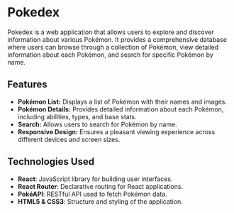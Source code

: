 # Pokedex

Pokedex is a web application that allows users to explore and discover information about various Pokémon. It provides a comprehensive database where users can browse through a collection of Pokémon, view detailed information about each Pokémon, and search for specific Pokémon by name.

## Features

- **Pokémon List:** Displays a list of Pokémon with their names and images.
- **Pokémon Details:** Provides detailed information about each Pokémon, including abilities, types, and base stats.
- **Search:** Allows users to search for Pokémon by name.
- **Responsive Design:** Ensures a pleasant viewing experience across different devices and screen sizes.

## Technologies Used

- **React**: JavaScript library for building user interfaces.
- **React Router**: Declarative routing for React applications.
- **PokéAPI**: RESTful API used to fetch Pokémon data.
- **HTML5 & CSS3**: Structure and styling of the application.
